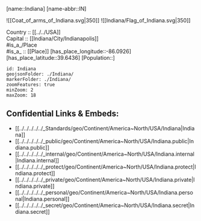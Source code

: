 ﻿---
location: [39.6436,-86.0926] 
type: State
tags:
- geo/State


SpocWebEntityId: 36041
isDeleted: false
confidential: public

---
[name::Indiana] 
[name-abbr::IN] 

![[Coat_of_arms_of_Indiana.svg|350]] 
![[Indiana/Flag_of_Indiana.svg|350]]  

Country :: [[../../USA]]  
Capital :: [[Indiana/City/Indianapolis]]  
#is_a_/Place  
#is_a_ :: [[Place]] 
[has_place_longitude::-86.0926] 
[has_place_latitude::39.6436] 
[Population::] 



```leaflet
id: Indiana
geojsonFolder: ./Indiana/
markerFolder: ./Indiana/
zoomFeatures: true 
minZoom: 2 
maxZoom: 18
```


## Confidential Links & Embeds: 
- [[../../../../../_Standards/geo/Continent/America~North/USA/Indiana|Indiana]] 
- [[../../../../../_public/geo/Continent/America~North/USA/Indiana.public|Indiana.public]] 
- [[../../../../../_internal/geo/Continent/America~North/USA/Indiana.internal|Indiana.internal]] 
- [[../../../../../_protect/geo/Continent/America~North/USA/Indiana.protect|Indiana.protect]] 
- [[../../../../../_private/geo/Continent/America~North/USA/Indiana.private|Indiana.private]] 
- [[../../../../../_personal/geo/Continent/America~North/USA/Indiana.personal|Indiana.personal]] 
- [[../../../../../_secret/geo/Continent/America~North/USA/Indiana.secret|Indiana.secret]] 
